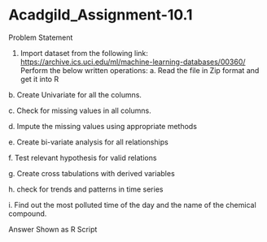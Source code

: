 # Acadgild_Assignment-10.1
Problem Statement
1. Import dataset from the following link:
https://archive.ics.uci.edu/ml/machine-learning-databases/00360/
Perform the below written operations:
a. Read the file in Zip format and get it into R

b. Create Univariate for all the columns.

c. Check for missing values in all columns.

d. Impute the missing values using appropriate methods

e. Create bi-variate analysis for all relationships

f. Test relevant hypothesis for valid relations

g. Create cross tabulations with derived variables

h. check for trends and patterns in time series

i. Find out the most polluted time of the day and the name of the chemical compound.

Answer Shown as R Script
